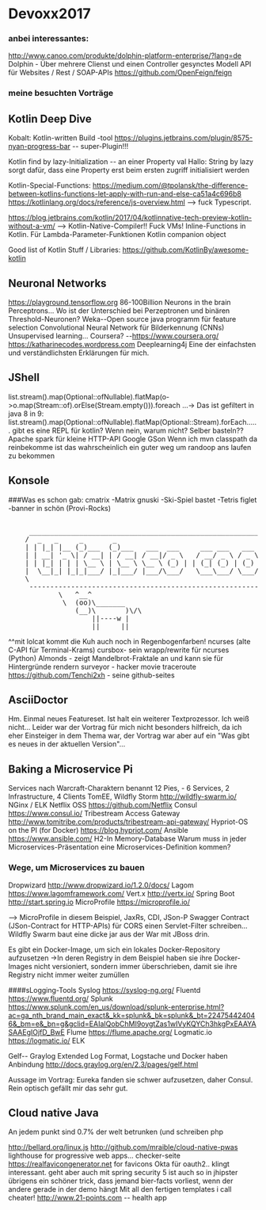 # Devoxx2017

### anbei interessantes:
http://www.canoo.com/produkte/dolphin-platform-enterprise/?lang=de
Dolphin - Über mehrere Clienst und einen Controller gesynctes Modell
API für Websites / Rest / SOAP-APIs https://github.com/OpenFeign/feign

### meine besuchten Vorträge



## Kotlin Deep Dive
Kobalt: Kotlin-written Build -tool
https://plugins.jetbrains.com/plugin/8575-nyan-progress-bar -- super-Plugin!!!

Kotlin find by lazy-Initialization -- an einer Property 
val Hallo: String by lazy
sorgt dafür, dass eine Property erst beim ersten zugriff initialisiert werden

Kotlin-Special-Functions:
https://medium.com/@tpolansk/the-difference-between-kotlins-functions-let-apply-with-run-and-else-ca51a4c696b8
https://kotlinlang.org/docs/reference/js-overview.html --> fuck Typescript. 

https://blog.jetbrains.com/kotlin/2017/04/kotlinnative-tech-preview-kotlin-without-a-vm/
--> Kotlin-Native-Compiler!! Fuck VMs! 
Inline-Functions in Kotlin. Für Lambda-Parameter-Funktionen
Kotlin companion object

Good list of Kotlin Stuff / Libraries:
https://github.com/KotlinBy/awesome-kotlin

## Neuronal Networks
https://playground.tensorflow.org
86-100Billion Neurons in the brain
Perceptrons...
Wo ist der Unterschied bei Perzeptronen und binären Threshold-Neuronen?
Weka--Open source java programm für feature selection
Convolutional Neural Network für Bilderkennung (CNNs)
Unsupervised learning...
Coursera? --https://www.coursera.org/
https://katharinecodes.wordpress.com
Deeplearning4j
Eine der einfachsten und verständlichsten Erklärungen für mich.

## JShell
list.stream().map(Optional::ofNullable).flatMap(o->o.map(Stream::of).orElse(Stream.empty())).foreach
...-> Das ist gefiltert in java 8
in 9: 
list.stream().map(Optional::ofNullable).flatMap(Optional::Stream).forEach......
gibt es eine REPL für kotlin?
Wenn nein, warum nicht? Selber basteln??
Apache spark für kleine HTTP-API
Google GSon
Wenn ich mvn classpath da reinbekomme ist das wahrscheinlich ein guter weg um randoop ans laufen zu bekommen

## Konsole
###Was es schon gab:
cmatrix -Matrix
gnuski -Ski-Spiel
bastet -Tetris 
figlet -banner in schön (Provi-Rocks)
<pre>
	
	 _____________________________________________________________
	/  _   _     _       _                                   _ _  \
	| | |_| |__ (_)___  (_)___   ___  ___     ___ ___   ___ | | | |
	| | __| '_ \| / __| | / __| / __|/ _ \   / __/ _ \ / _ \| | | |
	| | |_| | | | \__ \ | \__ \ \__ \ (_) | | (_| (_) | (_) | |_| |
	|  \__|_| |_|_|___/ |_|___/ |___/\___/   \___\___/ \___/|_(_) |
	\                                                             /
	 -------------------------------------------------------------
	        \   ^__^
	         \  (oo)\_______
	            (__)\       )\/\
	                ||----w |
	                ||     ||
</pre>
^^mit lolcat kommt die Kuh auch noch in Regenbogenfarben!
ncurses (alte C-API für Terminal-Krams)
cursbox- sein wrapp/rewrite für ncurses (Python)
Almonds - zeigt Mandelbrot-Fraktale an und kann sie für Hintergründe rendern
surveyor - hacker movie traceroute
https://github.com/Tenchi2xh - seine github-seites

## AsciiDoctor
Hm. Einmal neues Featureset. 
Ist halt ein weiterer Textprozessor. Ich weiß nicht...
Leider war der Vortrag für mich nicht besonders hilfreich, da ich eher Einsteiger in dem Thema war, 
der Vortrag war aber auf ein "Was gibt es neues in der aktuellen Version"...

## Baking a Microservice Pi
Services nach Warcraft-Charaktern benannt
12 Pies, -
6 Services, 2 Infrastructure, 4 Clients
TomEE, Wildfly Storm http://wildfly-swarm.io/
NGinx / ELK
Netflix OSS https://github.com/Netflix
Consul https://www.consul.io/
Tribestream Access Gateway http://www.tomitribe.com/products/tribestream-api-gateway/
Hypriot-OS on the PI (for Docker) https://blog.hypriot.com/
Ansible https://www.ansible.com/
H2-In Memory-Database
Warum muss in jeder Microservices-Präsentation eine Microservices-Definition kommen?
### Wege, um Microservices zu bauen
Dropwizard http://www.dropwizard.io/1.2.0/docs/
Lagom https://www.lagomframework.com/
Vert.x http://vertx.io/
Spring Boot http://start.spring.io
MicroProfile https://microprofile.io/

--> MicroProfile in diesem Beispiel, JaxRs, CDI, JSon-P
Swagger Contract (JSon-Contract for HTTP-APIs)
für CORS einen Servlet-Filter schreiben...
Wildfly Swarm baut eine dicke jar aus der War mit JBoss drin.

Es gibt ein Docker-Image, um sich ein lokales Docker-Repository aufzusetzen
->In deren Registry in dem Beispiel haben sie ihre Docker-Images nicht versioniert, sondern immer überschrieben, damit sie ihre Registry nicht immer weiter zumüllen

####sLogging-Tools
Syslog https://syslog-ng.org/
Fluentd https://www.fluentd.org/
Splunk https://www.splunk.com/en_us/download/splunk-enterprise.html?ac=ga_nth_brand_main_exact&_kk=splunk&_bk=splunk&_bt=224754424046&_bm=e&_bn=g&gclid=EAIaIQobChMI9oygtZas1wIVyKQYCh3hkgPxEAAYASAAEgIOjfD_BwE
Flume https://flume.apache.org/
Logmatic.io https://logmatic.io/
ELK


Gelf-- Graylog Extended Log Format, Logstache und Docker haben Anbindung http://docs.graylog.org/en/2.3/pages/gelf.html

Aussage im Vortrag: Eureka fanden sie schwer aufzusetzen, daher Consul. Rein optisch gefällt mir das sehr gut.

## Cloud native Java
An jedem punkt sind 0.7% der welt betrunken (und schreiben php

http://bellard.org/linux.js
http://github.com/mraible/cloud-native-pwas
lighthouse for progressive web apps... checker-seite
https://realfavicongenerator.net for favicons
Okta für oauth2.. klingt interessant. geht aber auch mit spring security 5
ist auch so in jhipster
übrigens ein schöner trick, dass jemand bier-facts vorliest, wenn der andere gerade in der demo hängt
Mit all den fertigen templates i call cheater!
http://www.21-points.com -- health app
































